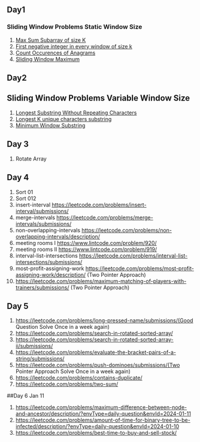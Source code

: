 ## Day1
### Sliding Window Problems Static Window Size
1. [Max Sum Subarray of size K](https://www.geeksforgeeks.org/problems/max-sum-subarray-of-size-k5313/1)
2. [First negative integer in every window of size k](https://www.geeksforgeeks.org/problems/first-negative-integer-in-every-window-of-size-k3345/1)
3. [Count Occurences of Anagrams](https://www.geeksforgeeks.org/problems/count-occurences-of-anagrams5839/1)
4. [Sliding Window Maximum](https://www.interviewbit.com/problems/sliding-window-maximum/)

## Day2
## Sliding Window Problems Variable Window Size
1. [Longest Substring Without Repeating Characters](https://leetcode.com/problems/longest-substring-without-repeating-characters/)
2. [Longest K unique characters substring](https://www.geeksforgeeks.org/problems/longest-k-unique-characters-substring0853/1)
3. [Minimum Window Substring](https://leetcode.com/problems/minimum-window-substring/)

## Day 3
1. Rotate Array

## Day 4
1. Sort 01
2. Sort 012
3. insert-interval https://leetcode.com/problems/insert-interval/submissions/
4. merge-intervals https://leetcode.com/problems/merge-intervals/submissions/
5. non-overlapping-intervals https://leetcode.com/problems/non-overlapping-intervals/description/
6. meeting rooms I https://www.lintcode.com/problem/920/
7. meeting rooms II https://www.lintcode.com/problem/919/
8. interval-list-intersections https://leetcode.com/problems/interval-list-intersections/submissions/
9. most-profit-assigning-work https://leetcode.com/problems/most-profit-assigning-work/description/  (Two Pointer Approach)
10. https://leetcode.com/problems/maximum-matching-of-players-with-trainers/submissions/  (Two Pointer Approach)

## Day 5
1. https://leetcode.com/problems/long-pressed-name/submissions/(Good Question Solve Once in a week again)
2. https://leetcode.com/problems/search-in-rotated-sorted-array/
3. https://leetcode.com/problems/search-in-rotated-sorted-array-ii/submissions/
4. https://leetcode.com/problems/evaluate-the-bracket-pairs-of-a-string/submissions/
5. https://leetcode.com/problems/push-dominoes/submissions/(Two Pointer Approach Solve Once in a week again)
6. https://leetcode.com/problems/contains-duplicate/
7. https://leetcode.com/problems/two-sum/

##Day 6 Jan 11
1. https://leetcode.com/problems/maximum-difference-between-node-and-ancestor/description/?envType=daily-question&envId=2024-01-11
2. https://leetcode.com/problems/amount-of-time-for-binary-tree-to-be-infected/description/?envType=daily-question&envId=2024-01-10
3. https://leetcode.com/problems/best-time-to-buy-and-sell-stock/

